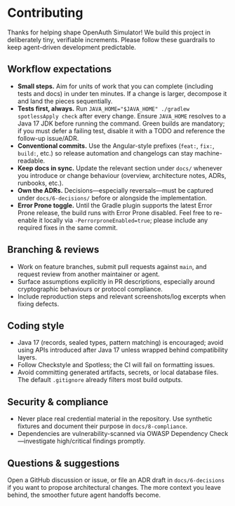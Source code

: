 # Contributing

Thanks for helping shape OpenAuth Simulator! We build this project in deliberately tiny, verifiable increments. Please follow these guardrails to keep agent-driven development predictable.

## Workflow expectations

- **Small steps.** Aim for units of work that you can complete (including tests and docs) in under ten minutes. If a change is larger, decompose it and land the pieces sequentially.
- **Tests first, always.** Run `JAVA_HOME="$JAVA_HOME" ./gradlew spotlessApply check` after every change. Ensure `JAVA_HOME` resolves to a Java 17 JDK before running the command. Green builds are mandatory; if you must defer a failing test, disable it with a TODO and reference the follow-up issue/ADR.
- **Conventional commits.** Use the Angular-style prefixes (`feat:`, `fix:`, `build:`, etc.) so release automation and changelogs can stay machine-readable.
- **Keep docs in sync.** Update the relevant section under `docs/` whenever you introduce or change behaviour (overview, architecture notes, ADRs, runbooks, etc.).
- **Own the ADRs.** Decisions—especially reversals—must be captured under `docs/6-decisions/` before or alongside the implementation.
- **Error Prone toggle.** Until the Gradle plugin supports the latest Error Prone release, the build runs with Error Prone disabled. Feel free to re-enable it locally via `-PerrorproneEnabled=true`; please include any required fixes in the same commit.

## Branching & reviews

- Work on feature branches, submit pull requests against `main`, and request review from another maintainer or agent.
- Surface assumptions explicitly in PR descriptions, especially around cryptographic behaviours or protocol compliance.
- Include reproduction steps and relevant screenshots/log excerpts when fixing defects.

## Coding style

- Java 17 (records, sealed types, pattern matching) is encouraged; avoid using APIs introduced after Java 17 unless wrapped behind compatibility layers.
- Follow Checkstyle and Spotless; the CI will fail on formatting issues.
- Avoid committing generated artifacts, secrets, or local database files. The default `.gitignore` already filters most build outputs.

## Security & compliance

- Never place real credential material in the repository. Use synthetic fixtures and document their purpose in `docs/8-compliance`.
- Dependencies are vulnerability-scanned via OWASP Dependency Check—investigate high/critical findings promptly.

## Questions & suggestions

Open a GitHub discussion or issue, or file an ADR draft in `docs/6-decisions` if you want to propose architectural changes. The more context you leave behind, the smoother future agent handoffs become.
